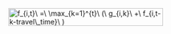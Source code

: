 <img src="http://www.sciweavers.org/tex2img.php?eq=f_%7Bi%2Ct%7D%5C%20%3D%5C%20%5Cmax_%7Bk%3D1%7D%5E%7Bt%7D%5C%20%28%5C%20g_%7Bi%2Ck%7D%5C%20%2B%5C%20f_%7Bi%2Ct-k-travel%5C_time%7D%5C%20%29&bc=White&fc=Black&im=jpg&fs=12&ff=arev&edit=0" align="center" border="0" alt="f_{i,t}\ =\ \max_{k=1}^{t}\ (\ g_{i,k}\ +\ f_{i,t-k-travel\_time}\ )" width="308" height="36" />

